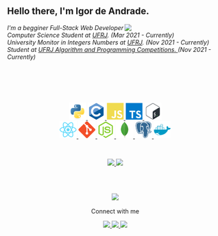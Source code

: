 <h2>Hello there, I'm Igor de Andrade.</h2>
<img align='right' src="https://user-images.githubusercontent.com/21049910/142230079-9911961d-1979-47b5-bb0f-5dd96e546aec.png" width="230">
<p><em> I'm a begginer Full-Stack Web Developer<br>
Computer Science Student at <a href="https://ufrj.br/en/">UFRJ</a>. (Mar 2021 - Currently)<br>University Monitor in Integers Numbers at <a href="https://ufrj.br/en/">UFRJ</a>. (Nov 2021 - Currently)<br> Student at <a href="https://www.facebook.com/competicoesdealgoritmoseprogramacaoufrj/">UFRJ Algorithm and Programming Competitions. </a>(Nov 2021 - Currently) <br><br><br><br><br><br></em></p>
 
<p align="center">
  <a href="https://www.python.org" target="_blank">
    <img src="https://raw.githubusercontent.com/devicons/devicon/master/icons/python/python-original.svg" alt="python" width="40" height="40"/>
  </a>
  <a href="https://www.cprogramming.com/" target="_blank">
    <img src="https://raw.githubusercontent.com/devicons/devicon/master/icons/c/c-original.svg" alt="c" width="40" height="40"/>
  </a>
  <a href="https://developer.mozilla.org/pt-BR/docs/Web/JavaScript" target="_blank">
    <img src="https://raw.githubusercontent.com/devicons/devicon/master/icons/javascript/javascript-plain.svg" alt="JavaScript" width="40" height="40"/>
  </a>
  <a href="https://www.typescriptlang.org/" target="_blank">
    <img src="https://raw.githubusercontent.com/devicons/devicon/master/icons/typescript/typescript-plain.svg" alt="TypeScript" width="40" height="40"/>
  </a>
  <a href="https://www.gnu.org/software/bash/" target="_blank">
    <img src="https://raw.githubusercontent.com/devicons/devicon/master/icons/bash/bash-original.svg" alt="bash" width="40" height="40"/>
  </a>
  <br>
  <a href="https://reactjs.org/" target="_blank">
    <img src="https://raw.githubusercontent.com/devicons/devicon/master/icons/react/react-original.svg" alt="React" width="40" height="40"/>
  </a>
  <a href="https://git-scm.com" target="_blank">
    <img src="https://raw.githubusercontent.com/devicons/devicon/master/icons/git/git-original.svg" alt="git" width="40" height="40"/>
  </a>  
  <a href="https://nodejs.org/en/" target="_blank">
    <img src="https://raw.githubusercontent.com/devicons/devicon/master/icons/nodejs/nodejs-plain.svg" alt="NodeJs" width="40" height="40"/>
  </a>
  <a href="https://www.mongodb.com" target="_blank">
    <img src="https://raw.githubusercontent.com/devicons/devicon/master/icons/mongodb/mongodb-original.svg" alt="mongodb" width="40" height="40"/>
  </a>
  <a href="https://www.postgresql.org/" target="_blank">
    <img src="https://raw.githubusercontent.com/devicons/devicon/master/icons/postgresql/postgresql-plain.svg" alt="postgresql" width="40" height="40"/>
  </a>
  <a href="https://www.docker.com/" target="_blank">
    <img src="https://raw.githubusercontent.com/devicons/devicon/master/icons/docker/docker-plain.svg" alt="docker" width="40" height="40"/>
  </a>
  <br>
</p>
<br>

<p align="center">
<a href="https://github.com/andradeigor"> <img height="180em" src="https://github-readme-stats.vercel.app/api?username=andradeigor&show_icons=true&hide_border=true&theme=radical&include_all_commits=true&count_private=true"/>
  </a>
 <a href="https://github.com/andradeigor"> <img height="180em" src="https://github-readme-stats.vercel.app/api/top-langs/?username=andradeigor&show_icons=true&hide_border=true&theme=radical&include_all_commits=true&count_private=true"/>
  </a>
</p>
   <br>
<p align="center">
  <br>
    <img src="https://github-profile-trophy.vercel.app/?username=AndradeIgor&row=1&column=6&theme=darkhub" />
  <br>
</p>
  
<p align="center">
 Connect with me
</p>
<p align="center">
  <a href="https://www.linkedin.com/in/andrade-de-igor/">
    <img src="https://img.shields.io/badge/LinkedIn-0077B5?style=for-the-badge&logo=linkedin&logoColor=white"/>
  </a>
  <a href="https://twitter.com/AndradeeeIgor">
    <img src="https://img.shields.io/badge/twitter-1DA1F2?style=for-the-badge&logo=twitter&logoColor=white"/>
  </a>
  <a href="https://www.instagram.com/AndradeeeIgor/">
    <img src="https://img.shields.io/badge/Instagram-e02c6f?style=for-the-badge&logo=instagram&logoColor=white"/>
  </a>
</p>









